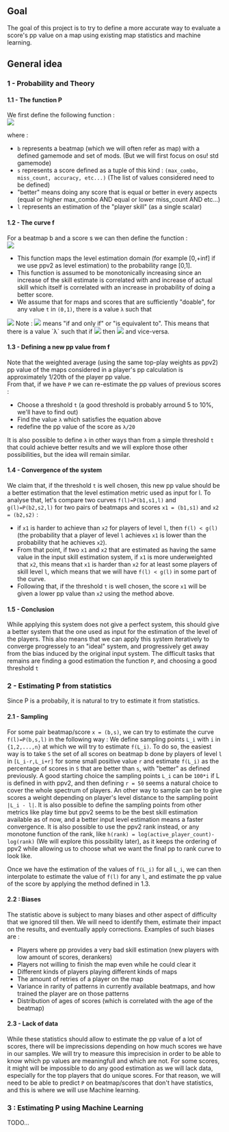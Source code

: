 ## Goal
The goal of this project is to try to define a more accurate way to evaluate a score's pp value on a map using existing map statistics and machine learning.

## General idea
### 1 - Probability and Theory
#### 1.1 - The function P
We first define the following function :  
<img src="https://render.githubusercontent.com/render/math?math=P(b,s,l) =\text{Probability that a random player of skill level l can do better that a score s on beatmap b}">

where :
- `b` represents a beatmap (which we will often refer as map) with a defined gamemode and set of mods. (But we will first focus on osu! std gamemode)
- `s` represents a score defined as a tuple of this kind : `(max_combo, miss_count, accuracy, etc...)` (The list of values considered need to be defined)
- "better" means doing any score that is equal or better in every aspects (equal or higher max_combo AND equal or lower miss_count AND etc...)
- `l` represents an estimation of the "player skill" (as a single scalar)

#### 1.2 - The curve f
For a beatmap b and a score s we can then define the function :  
<img src="https://render.githubusercontent.com/render/math?math=f_{(b,s)}(l) = P(b,s,l)">
- This function maps the level estimation domain (for example [0,+inf] if we use ppv2 as level estimation) to the probability range [0,1].
- This function is assumed to be monotonically increasing since an increase of the skill estimate is correlated with and increase of actual skill which itself is correlated with an increase in probability of doing a better score.
- We assume that for maps and scores that are sufficiently "doable", for any value `t` in `(0,1)`, there is a value `λ` such that  
<img src="https://render.githubusercontent.com/render/math?math=\forall l, l \gt \lambda \iff f_{(b,s)}(l) = P(b,s,l) \gt t">  
Note : <img src="https://render.githubusercontent.com/render/math?math=\iff"> means "if and only if" or "is equivalent to". This means that there is a value `λ` such that if <img src="https://render.githubusercontent.com/render/math?math=l \gt \lambda"> then <img src="https://render.githubusercontent.com/render/math?math=P(b,s,l) \gt t"> and vice-versa.

#### 1.3 - Defining a new pp value from f
Note that the weighted average (using the same top-play weights as ppv2) pp value of the maps considered in a player's pp calculation is approximately 1/20th of the player pp value.  
From that, if we have `P` we can re-estimate the pp values of previous scores :
- Choose a threshold `t` (a good threshold is probably arround 5 to 10%, we'll have to find out)
- Find the value `λ` which satisfies the equation above
- redefine the pp value of the score as `λ/20`

It is also possible to define `λ` in other ways than from a simple threshold `t` that could achieve better results and we will explore those other possibilities, but the idea will remain similar.

#### 1.4 - Convergence of the system
We claim that, if the threshold `t` is well chosen, this new pp value should be a better estimation that the level estimation metric used as input for l.
To analyse that, let's compare two curves `f(l)=P(b1,s1,l)` and `g(l)=P(b2,s2,l)` for two pairs of beatmaps and scores `x1 = (b1,s1)` and `x2 = (b2,s2)` :
- if `x1` is harder to achieve than `x2` for players of level `l`, then `f(l) < g(l)` (the probability that a player of level `l` achieves `x1` is lower than the probability that he achieves `x2`).
- From that point, if two `x1` and `x2` that are estimated as having the same value in the input skill estimation system, if `x1` is more underweighted that `x2`, this means that `x1` is harder than `x2` for at least some players of skill level `l`, which means that we will have `f(l) < g(l)` in some part of the curve.
- Following that, if the threshold `t` is well chosen, the score `x1` will be given a lower pp value than `x2` using the method above.

#### 1.5 - Conclusion
While applying this system does not give a perfect system, this should give a better system that the one used as input for the estimation of the level of the players.
This also means that we can apply this system iteratively to converge progressely to an "ideal" system, and progressively get away from the bias induced by the original input system.
The difficult tasks that remains are finding a good estimation the function `P`, and choosing a good threshold `t`

### 2 - Estimating P from statistics
Since P is a probabily, it is natural to try to estimate it from statistics.

#### 2.1 - Sampling
For some pair beatmap/score `x = (b,s)`, we can try to estimate the curve `f(l)=P(b,s,l)` in the following way :
We define sampling points `L_i` with `i` in `{1,2,...,n}` at which we will try to estimate `f(L_i)`.
To do so, the easiest way is to take `S` the set of all scores on beatmap b done by players of level `l` in `[L_i-r,L_i+r]` for some small positive value `r` and estimate `f(L_i)` as the percentage of scores in `S` that are better than `s`, with "better" as defined previously.
A good starting choice the sampling points `L_i` can be `100*i` if L is defined in with ppv2, and then defining `r = 50` seems a natural choice to cover the whole spectrum of players.
An other way to sample can be to give scores a weight depending on player's level distance to the sampling point `|L_i - l|`.
It is also possible to define the sampling points from other metrics like play time but ppv2 seems to be the best skill estimation available as of now, and a better input level estimation means a faster convergence.
It is also possible to use the ppv2 rank instead, or any monotone function of the rank, like `h(rank) = log(active_player_count)-log(rank)` (We will explore this possibility later), as it keeps the ordering of ppv2 while allowing us to choose what we want the final pp to rank curve to look like.

Once we have the estimation of the values of `f(L_i)` for all `L_i`, we can then interpolate to estimate the value of `f(l)` for any `l`, and estimate the pp value of the score by applying the method defined in 1.3.

#### 2.2 : Biases
The statistic above is subject to many biases and other aspect of difficulty that we ignored till then. We will need to identify them, estimate their impact on the results, and eventually apply corrections.
Examples of such biases are :
- Players where pp provides a very bad skill estimation (new players with low amount of scores, derankers)
- Players not willing to finish the map even while he could clear it
- Different kinds of players playing different kinds of maps
- The amount of retries of a player on the map
- Variance in rarity of patterns in currently available beatmaps, and how trained the player are on those patterns
- Distribution of ages of scores (which is correlated with the age of the beatmap)

#### 2.3 - Lack of data
While these statistics should allow to estimate the pp value of a lot of scores, there will be imprecissions depending on how much scores we have in our samples.
We will try to measure this imprecision in order to be able to know which pp values are meaningfull and which are not.
For some scores, it might will be impossible to do any good estimation as we will lack data, especially for the top players that do unique scores.
For that reason, we will need to be able to predict `P` on beatmap/scores that don't have statistics, and this is where we will use Machine learning.

### 3 : Estimating P using Machine Learning

TODO...